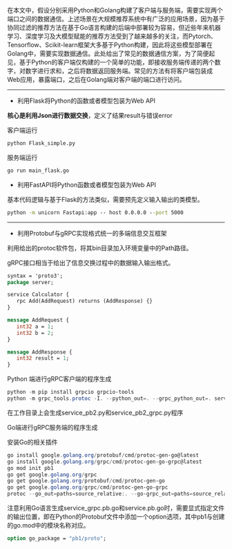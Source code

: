在本文中，假设分别采用Python和Golang构建了客户端与服务端，需要实现两个端口之间的数据通信。上述场景在大规模推荐系统中有广泛的应用场景，因为基于协同过滤的推荐方法在基于Go语言构建的后端中部署较为容易，但近些年来机器学习、深度学习及大模型赋能的推荐方法受到了越来越多的关注，而Pytorch、Tensorflow、Scikit-learn框架大多基于Python构建，因此将这些模型部署在Golang中，需要实现数据通信。此处给出了常见的数据通信方案，为了简便起见，基于Python的客户端仅构建的一个简单的功能，即接收服务端传递的两个数字，对数字进行求和，之后将数据返回服务端。常见的方法有将客户端包装成Web应用，暴露端口，之后在Golang端对客户端的端口进行访问。

------

- 利用Flask将Python的函数或者模型包装为Web API

**核心是利用Json进行数据交换**，定义了结果result与错误error

客户端运行

```cmd
python Flask_simple.py
```

服务端运行

```cmd
go run main_flask.go
```

- 利用FastAPI将Python函数或者模型包装为Web API

基本代码逻辑与基于Flask的方法类似，需要预先定义输入输出的类模型。

```cmd
python -m unicorn Fastapi:app -- host 0.0.0.0 --port 5000
```

------

- 利用Protobuf与gRPC实现格式统一的多端信息交互框架

利用给出的protoc软件包，将其bin目录加入环境变量中的Path路径。

gRPC接口相当于给出了信息交换过程中的数据输入输出格式。

```protobuf
syntax = 'proto3';
package server;

service Calculator {
   rpc Add(AddRequest) returns (AddResponse) {}
}

message AddRequest {
   int32 a = 1;
   int32 b = 2;
}

message AddResponse {
   int32 result = 1;
}
```

Python 端进行gRPC客户端的程序生成

```powershell
python -m pip install grpcio grpcio-tools
python -m grpc_tools.protoc -I. --python_out=. --grpc_python_out=. service.proto
```

在工作目录上会生成service_pb2.py和service_pb2_grpc.py程序

Go端进行gRPC服务端的程序生成

安装Go的相关插件

```powershell
go install google.golang.org/protobuf/cmd/protoc-gen-go@latest
go install google.golang.org/grpc/cmd/protoc-gen-go-grpc@latest
go mod init pb1
go get google.golang.org/grpc
go get google.golang.org/protobuf/cmd/protoc-gen-go
go get google.golang.org/grpc/cmd/protoc-gen-go-grpc
protoc --go_out=paths=source_relative:. --go-grpc_out=paths=source_relative:. service.proto
```

注意利用Go语言生成service_grpc.pb.go和service.pb.go时，需要显式指定文件的输出位置，即在Python的Protobuf文件中添加一个option选项，其中pb1与创建的go.mod中的模块名称对应。

```protobuf
option go_package = "pb1/proto";
```

